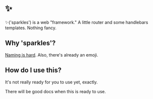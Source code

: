# ✨

✨('sparkles') is a web "framework." A little router and some handlebars
templates. Nothing fancy.

## Why 'sparkles'?

[Naming is hard]. Also, there's already an emoji.

[Naming is hard]: https://twitter.com/edefic/status/843872016109391872

## How do I use this?

It's not really ready for you to use yet, exactly.

There will be good docs when this is ready to use.
